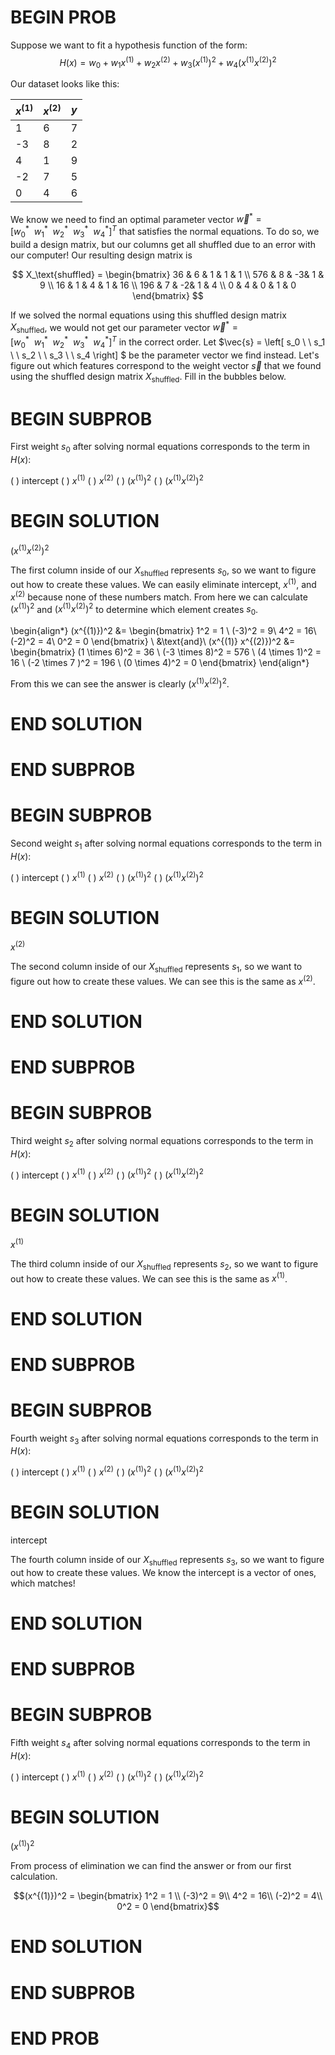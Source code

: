 # BEGIN PROB

Suppose we want to fit a hypothesis function of the form: $$H(x) = w_0 + w_1 x^{(1)} + w_2 x^{(2)} + w_3 (x^{(1)})^2 + w_4 (x^{(1)} x^{(2)})^2$$

Our dataset looks like this: 

| $x^{(1)}$ | $x^{(2)}$ | $y$ |
|-----------|------------|-----|
| 1         | 6          | 7   |
| -3        | 8          | 2   |
| 4         | 1          | 9   |
| -2        | 7          | 5   |
| 0         | 4          | 6   |


We know we need to find an optimal parameter vector $\vec{w}^* = \left[w_0^* \ \  w_1^* \ \   w_2^* \ \  w_3^* \ \ w_4^* \right]^T$ that satisfies the normal equations. To do so, we build a design matrix, but our columns get all shuffled due to an error with our computer!
Our resulting design matrix is 

$$ X_\text{shuffled} = 
\begin{bmatrix}
36 & 6 & 1 & 1 & 1   \\ 
576 & 8 & -3& 1 & 9  \\ 
16 & 1 & 4 & 1 & 16  \\ 
196 & 7 & -2& 1 & 4  \\ 
0 & 4 & 0 & 1 & 0   
\end{bmatrix}
$$

If we solved the normal equations using this shuffled design matrix $X_\text{shuffled}$, we would not get our parameter vector $\vec{w}^* = \left[w_0^* \ \  w_1^* \ \   w_2^* \ \  w_3^* \ \ w_4^* \right]^T$ in the correct order. Let $\vec{s} = \left[ s_0 \ \ s_1 \ \ s_2 \ \ s_3 \ \ s_4 \right] $ be the parameter vector we find instead. Let's figure out which features correspond to the weight vector $\vec{s}$ that we found using the shuffled design matrix $X_\text{shuffled}$. Fill in the bubbles below.

# BEGIN SUBPROB

First weight $s_0$ after solving normal equations corresponds to the term in $H(x)$:

( ) intercept
( ) $x^{(1)}$
( ) $x^{(2)}$
( ) $(x^{(1)})^2$
( ) $(x^{(1)} x^{(2)})^2$

# BEGIN SOLUTION

$(x^{(1)} x^{(2)})^2$

The first column inside of our $X_\text{shuffled}$ represents $s_0$, so we want to figure out how to create these values. We can easily eliminate intercept, $x^{(1)}$, and $x^{(2)}$ because none of these numbers match. From here we can calculate $(x^{(1)})^2$ and $(x^{(1)} x^{(2)})^2$ to determine which element creates $s_0$.

\begin{align*}
(x^{(1)})^2 &= \begin{bmatrix} 1^2 = 1 \\
(-3)^2 = 9\\
4^2 = 16\\
(-2)^2 = 4\\
0^2 = 0 \end{bmatrix} \\
&\text{and}\\
(x^{(1)} x^{(2)})^2 &= \begin{bmatrix} (1 \times 6)^2 = 36 \\
(-3 \times 8)^2 = 576 \\
(4 \times 1)^2 = 16 \\
(-2 \times 7 )^2 = 196 \\
(0 \times 4)^2 = 0 \end{bmatrix}
\end{align*}

From this we can see the answer is clearly $(x^{(1)} x^{(2)})^2$.

# END SOLUTION
    


# END SUBPROB


# BEGIN SUBPROB

Second weight $s_1$ after solving normal equations corresponds to the term in $H(x)$:

( ) intercept
( ) $x^{(1)}$
( ) $x^{(2)}$
( ) $(x^{(1)})^2$
( ) $(x^{(1)} x^{(2)})^2$

# BEGIN SOLUTION

$x^{(2)}$

The second column inside of our $X_\text{shuffled}$ represents $s_1$, so we want to figure out how to create these values. We can see this is the same as $x^{(2)}$.

# END SOLUTION



# END SUBPROB

# BEGIN SUBPROB

Third weight $s_2$ after solving normal equations corresponds to the term in $H(x)$:

( ) intercept
( ) $x^{(1)}$
( ) $x^{(2)}$
( ) $(x^{(1)})^2$
( ) $(x^{(1)} x^{(2)})^2$

# BEGIN SOLUTION

$x^{(1)}$

The third column inside of our $X_\text{shuffled}$ represents $s_2$, so we want to figure out how to create these values. We can see this is the same as $x^{(1)}$.

# END SOLUTION

# END SUBPROB

# BEGIN SUBPROB

Fourth weight $s_3$ after solving normal equations corresponds to the term in $H(x)$:

( ) intercept
( ) $x^{(1)}$
( ) $x^{(2)}$
( ) $(x^{(1)})^2$
( ) $(x^{(1)} x^{(2)})^2$

# BEGIN SOLUTION

intercept

The fourth column inside of our $X_\text{shuffled}$ represents $s_3$, so we want to figure out how to create these values. We know the intercept is a vector of ones, which matches!

# END SOLUTION

# END SUBPROB

# BEGIN SUBPROB

Fifth weight $s_4$ after solving normal equations corresponds to the term in $H(x)$:

( ) intercept
( ) $x^{(1)}$
( ) $x^{(2)}$
( ) $(x^{(1)})^2$
( ) $(x^{(1)} x^{(2)})^2$

# BEGIN SOLUTION

$(x^{(1)})^2$

From process of elimination we can find the answer or from our first calculation.

$$(x^{(1)})^2 = \begin{bmatrix} 1^2 = 1 \\
(-3)^2 = 9\\
4^2 = 16\\
(-2)^2 = 4\\
0^2 = 0 \end{bmatrix}$$

# END SOLUTION

# END SUBPROB
    

# END PROB